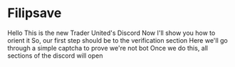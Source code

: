 # Filipsave
Hello 
This is the new Trader United's Discord 
Now I'll show you how to orient it 
So, our first step should be to the verification section
Here we'll go through a simple captcha to prove we're not bot
Once we do this, all sections of the discord will open 
